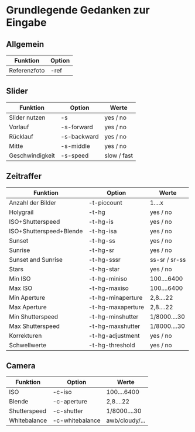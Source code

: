 # Grundlegende Gedanken zur Eingabe

## Allgemein
Funktion | Option
---------|--------
Referenzfoto | -ref

## Slider
Funktion | Option | Werte
---------|--------|------
Slider nutzen | -s | yes / no
Vorlauf | -s-forward | yes / no
Rücklauf | -s-backward | yes / no
Mitte | -s-middle | yes / no
Geschwindigkeit | -s-speed | slow / fast

## Zeitraffer
Funktion | Option | Werte
---------|--------|------
Anzahl der Bilder | -t-piccount | 1....x
Holygrail | -t-hg | yes / no
ISO+Shutterspeed | -t-hg-is | yes / no
ISO+Shutterspeed+Blende | -t-hg-isa | yes / no
Sunset | -t-hg-ss | yes / no
Sunrise | -t-hg-sr | yes / no
Sunset and Sunrise | -t-hg-sssr | ss-sr / sr-ss
Stars | -t-hg-star | yes / no
Min ISO | -t-hg-miniso | 100....6400
Max ISO | -t-hg-maxiso | 100....6400
Min Aperture | -t-hg-minaperture | 2,8....22
Max Aperture | -t-hg-maxaperture | 2,8....22
Min Shutterspeed | -t-hg-minshutter | 1/8000....30
Max Shutterspeed | -t-hg-maxshutter | 1/8000....30
Korrekturen | -t-hg-adjustment | yes / no
Schwellwerte | -t-hg-threshold | yes / no

## Camera
Funktion | Option | Werte
---------|--------|------
ISO | -c-iso | 100....6400
Blende | -c-aperture | 2,8....22
Shutterspeed | -c-shutter | 1/8000....30
Whitebalance | -c-whitebalance | awb/cloudy/...
